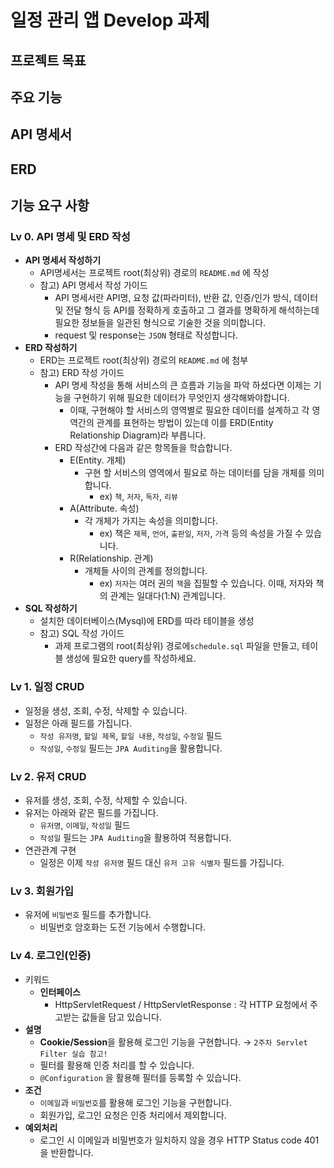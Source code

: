 # 일정 관리 앱 Develop 과제

## 프로젝트 목표

## 주요 기능

## API 명세서

## ERD

## 기능 요구 사항

### Lv 0. API 명세 및 ERD 작성

- **API 명세서 작성하기**
    - API명세서는 프로젝트 root(최상위) 경로의 `README.md` 에 작성
    - 참고) API 명세서 작성 가이드
        - API 명세서란 API명, 요청 값(파라미터), 반환 값, 인증/인가 방식, 데이터 및 전달 형식 등 API를 정확하게 호출하고 그 결과를 명확하게 해석하는데 필요한 정보들을 일관된 형식으로 기술한
          것을 의미합니다.
        - request 및 response는 `JSON` 형태로 작성합니다.
- **ERD 작성하기**
    - ERD는 프로젝트 root(최상위) 경로의 `README.md` 에 첨부
    - 참고) ERD 작성 가이드
        - API 명세 작성을 통해 서비스의 큰 흐름과 기능을 파악 하셨다면 이제는 기능을 구현하기 위해 필요한 데이터가 무엇인지 생각해봐야합니다.
            - 이때, 구현해야 할 서비스의 영역별로 필요한 데이터를 설계하고 각 영역간의 관계를 표현하는 방법이 있는데 이를 ERD(Entity Relationship Diagram)라 부릅니다.
        - ERD 작성간에 다음과 같은 항목들을 학습합니다.
            - E(Entity. 개체)
                - 구현 할 서비스의 영역에서 필요로 하는 데이터를 담을 개체를 의미합니다.
                    - ex) `책`, `저자`, `독자`, `리뷰`
            - A(Attribute. 속성)
                - 각 개체가 가지는 속성을 의미합니다.
                    - ex) 책은 `제목`, `언어`, `출판일`, `저자`, `가격` 등의 속성을 가질 수 있습니다.
            - R(Relationship. 관계)
                - 개체들 사이의 관계를 정의합니다.
                    - ex) `저자`는 여러 권의 `책`을 집필할 수 있습니다. 이때, 저자와 책의 관계는 일대다(1:N) 관계입니다.
- **SQL 작성하기**
    - 설치한 데이터베이스(Mysql)에 ERD를 따라 테이블을 생성
    - 참고) SQL 작성 가이드
        - 과제 프로그램의 root(최상위) 경로에`schedule.sql` 파일을 만들고, 테이블 생성에 필요한 query를 작성하세요.

### Lv 1. 일정 CRUD

- 일정을 생성, 조회, 수정, 삭제할 수 있습니다.
- 일정은 아래 필드를 가집니다.
    - `작성 유저명`, `할일 제목`, `할일 내용`, `작성일`, `수정일` 필드
    - `작성일`, `수정일` 필드는 `JPA Auditing`을 활용합니다.

### Lv 2. 유저 CRUD

- 유저를 생성, 조회, 수정, 삭제할 수 있습니다.
- 유저는 아래와 같은 필드를 가집니다.
    - `유저명`, `이메일`, `작성일` 필드
    - `작성일` 필드는 `JPA Auditing`을 활용하여 적용합니다.
- 연관관계 구현
    - 일정은 이제 `작성 유저명` 필드 대신 `유저 고유 식별자` 필드를 가집니다.

### Lv 3. 회원가입

- 유저에 `비밀번호` 필드를 추가합니다.
    - 비밀번호 암호화는 도전 기능에서 수행합니다.

### Lv 4. 로그인(인증)

- 키워드
    - **인터페이스**
        - HttpServletRequest / HttpServletResponse : 각 HTTP 요청에서 주고받는 값들을 담고 있습니다.
- **설명**
    - **Cookie/Session**을 활용해 로그인 기능을 구현합니다. → `2주차 Servlet Filter 실습 참고!`
    - 필터를 활용해 인증 처리를 할 수 있습니다.
    - `@Configuration` 을 활용해 필터를 등록할 수 있습니다.
- **조건**
    - `이메일`과 `비밀번호`를 활용해 로그인 기능을 구현합니다.
    - 회원가입, 로그인 요청은 인증 처리에서 제외합니다.
- **예외처리**
    - 로그인 시 이메일과 비밀번호가 일치하지 않을 경우 HTTP Status code 401을 반환합니다.